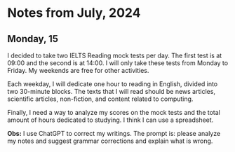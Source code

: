 # Notes from July, 2024

## Monday, 15

I decided to take two IELTS Reading mock tests per day. The first test is at 09:00 and the second is at 14:00. I will only take these tests from Monday to Friday. My weekends are free for other activities.

Each weekday, I will dedicate one hour to reading in English, divided into two 30-minute blocks. The texts that I will read should be news articles, scientific articles, non-fiction, and content related to computing.

Finally, I need a way to analyze my scores on the mock tests and the total amount of hours dedicated to studying. I think I can use a spreadsheet.

**Obs:** I use ChatGPT to correct my writings. The prompt is: please analyze my notes and suggest grammar corrections and explain what is wrong.
